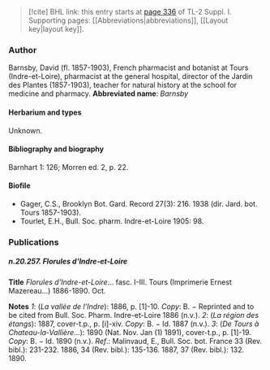 > [!cite] BHL link: this entry starts at [page 336](https://www.biodiversitylibrary.org/page/33265063) of TL-2 Suppl. I.
> Supporting pages: [[Abbreviations|abbreviations]], [[Layout key|layout key]].

### Author

Barnsby, David (fl. 1857-1903), French pharmacist and botanist at Tours (Indre-et-Loire), pharmacist at the general hospital, director of the Jardin des Plantes (1857-1903), teacher for natural history at the school for medicine and pharmacy. 
**Abbreviated name**: *Barnsby*

#### Herbarium and types

Unknown.

#### Bibliography and biography

Barnhart 1: 126; Morren ed. 2, p. 22.

#### Biofile

- Gager, C.S., Brooklyn Bot. Gard. Record 27(3): 216. 1938 (dir. Jard. bot. Tours 1857-1903).
- Tourlet, E.H., Bull. Soc. pharm. Indre-et-Loire 1905: 98.

### Publications

##### n.20.257. Florules d'Indre-et-Loire

**Title**
*Florules d'Indre-et-Loire*... fasc. I-III. Tours (Imprimerie Ernest Mazereau...) 1886-1890. Oct.

**Notes**
*1*: (*La vallée de l'Indre*): 1886, p. \[1\]-10. *Copy*: B. − Reprinted and to be cited from Bull. Soc. Pharm. Indre-et-Loire 1886 (n.v.).
*2*: (*La région des étangs*): 1887, cover-t.p., p. \[i\]-xiv. *Copy*: B. − Id. 1887 (n.v.).
*3*: (*De Tours à Chateau-la-Vallière*...): 1890 (Nat. Nov. Jan (1) 1891), cover-t.p., p. \[1\]-19.
*Copy*: B. − Id. 1890 (n.v.).
*Ref*.: Malinvaud, E., Bull. Soc. bot. France 33 (Rev. bibl.): 231-232. 1886, 34 (Rev. bibl.): 135-136. 1887, 37 (Rev. bibl.): 132. 1890.

